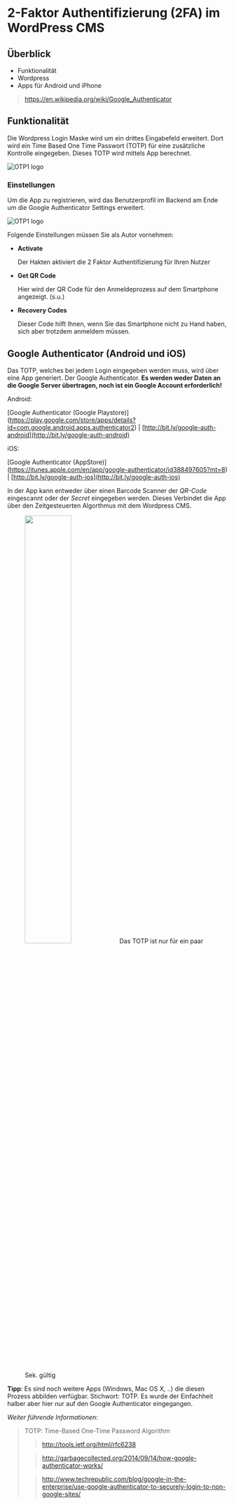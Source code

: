 # 2-Faktor Authentifizierung (2FA) im WordPress CMS

## Überblick

* Funktionalität
* Wordpress
* Apps für Android und iPhone


> https://en.wikipedia.org/wiki/Google_Authenticator

## Funktionalität
Die Wordpress Login Maske wird um ein drittes Eingabefeld erweitert. Dort wird ein Time Based One Time Passwort (TOTP) für eine zusätzliche Kontrolle eingegeben. Dieses TOTP wird mittels App berechnet.

![OTP1 logo](http://christophwolff.de/br/screenshots/OTP1.png)

### Einstellungen
Um die App zu registrieren, wird das Benutzerprofil im Backend am Ende um die Google Authenticator Settings erweitert.

![OTP1 logo](http://christophwolff.de/br/screenshots/OTP2.png)

Folgende Einstellungen müssen Sie als Autor vornehmen:

* **Activate**

  Der Hakten aktiviert die 2 Faktor Authentifizierung für Ihren Nutzer
  
* **Get QR Code**
  
  Hier wird der QR Code für den Anmeldeprozess auf dem Smartphone angezeigt. (s.u.)
  
* **Recovery Codes**
	
  Dieser Code hilft Ihnen, wenn Sie das Smartphone nicht zu Hand haben, sich aber trotzdem anmeldem müssen.

## Google Authenticator (Android und iOS)

Das TOTP, welches bei jedem Login eingegeben werden muss, wird über eine App generiert. Der Google Authenticator. **Es werden weder Daten an die Google Server übertragen, noch ist ein Google Account erforderlich!**

Android:

[Google Authenticator (Google Playstore)] (https://play.google.com/store/apps/details?id=com.google.android.apps.authenticator2) | [http://bit.ly/google-auth-android](http://bit.ly/google-auth-android)

iOS:

[Google Authenticator (AppStore)] (https://itunes.apple.com/en/app/google-authenticator/id388497605?mt=8) | [http://bit.ly/google-auth-ios](http://bit.ly/google-auth-ios)

In der App kann entweder über einen Barcode Scanner der *QR-Code* eingescannt oder der *Secret* eingegeben werden. Dieses Verbindet die App über den Zeitgesteuerten Algorthmus mit dem Wordpress CMS. 

<figure>
<img style="width:50%;float: none;" src="http://christophwolff.de/br/screenshots/gaimage.jpg">
<figure-caption>Das TOTP ist nur für ein paar Sek. gültig</figure-caption>
</figure>

**Tipp**: Es sind noch weitere Apps (Windows, Mac OS X, ..) die diesen Prozess abbilden verfügbar. Stichwort: TOTP. Es wurde der Einfachheit halber aber hier nur auf den Google Authenticator eingegangen. 


*Weiter führende Informationen:*

> TOTP: Time-Based One-Time Password Algorithm
> 
>>http://tools.ietf.org/html/rfc6238
>
>>http://garbagecollected.org/2014/09/14/how-google-authenticator-works/
>
>>http://www.techrepublic.com/blog/google-in-the-enterprise/use-google-authenticator-to-securely-login-to-non-google-sites/

